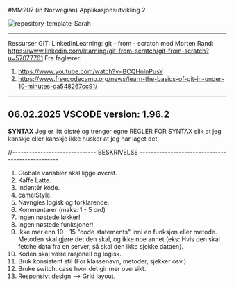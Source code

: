 #MM207 (in Norwegian)
Applikasjonsutvikling 2 

![repository-template-Sarah](https://github.com/user-attachments/assets/0374ea3b-4ae6-42fb-b481-fbaf56499818)

---
Ressurser GIT:
LinkedInLearning: git - from - scratch med Morten Rand: 
https://www.linkedin.com/learning/git-from-scratch/git-from-scratch?u=57077761
Fra faglærer:
1. https://www.youtube.com/watch?v=BCQHnlnPusY
2. https://www.freecodecamp.org/news/learn-the-basics-of-git-in-under-10-minutes-da548267cc91/

---
06.02.2025
VSCODE version: 1.96.2
---

**SYNTAX**
Jeg er litt distré og trenger egne
REGLER FOR SYNTAX
slik at jeg kanskje eller kanskje ikke husker at jeg har laget det.

//------------------------------ BESKRIVELSE -------------------------------------------------

1. Globale variabler skal ligge øverst.
2. Kaffe Latte.
3. Indentér kode.
4. camelStyle.
5. Navngies logisk og forklarende.
6. Kommentarer (maks: 1 - 5 ord)
7. Ingen nøstede løkker!
8. Ingen nøstede funksjoner!
9. Ikke mer enn 10 - 15 "code statements" inni en funksjon eller metode. Metoden skal gjøre det den skal, og ikke noe annet (eks: Hvis den skal fetche data fra en server, så skal den ikke sjekke dataen).
10. Koden skal være rasjonell og logisk.
11. Bruk konsistent stil (For klassenavn, metoder, sjekker osv.)
12. Bruke switch..case hvor det gir mer oversikt. 
13. Responsivt design --> Grid layout.
